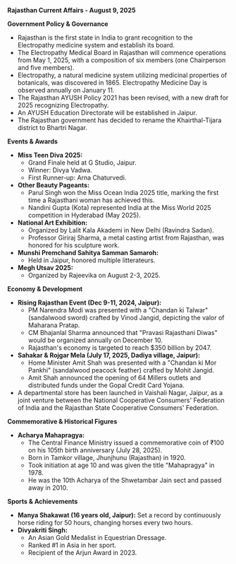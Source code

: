 **Rajasthan Current Affairs - August 9, 2025**

**Government Policy & Governance**
*   Rajasthan is the first state in India to grant recognition to the Electropathy medicine system and establish its board.
*   The Electropathy Medical Board in Rajasthan will commence operations from May 1, 2025, with a composition of six members (one Chairperson and five members).
*   Electropathy, a natural medicine system utilizing medicinal properties of botanicals, was discovered in 1865. Electropathy Medicine Day is observed annually on January 11.
*   The Rajasthan AYUSH Policy 2021 has been revised, with a new draft for 2025 recognizing Electropathy.
*   An AYUSH Education Directorate will be established in Jaipur.
*   The Rajasthan government has decided to rename the Khairthal-Tijara district to Bhartri Nagar.

**Events & Awards**
*   **Miss Teen Diva 2025:**
    *   Grand Finale held at G Studio, Jaipur.
    *   Winner: Divya Vadwa.
    *   First Runner-up: Arna Chaturvedi.
*   **Other Beauty Pageants:**
    *   Parul Singh won the Miss Ocean India 2025 title, marking the first time a Rajasthani woman has achieved this.
    *   Nandini Gupta (Kota) represented India at the Miss World 2025 competition in Hyderabad (May 2025).
*   **National Art Exhibition:**
    *   Organized by Lalit Kala Akademi in New Delhi (Ravindra Sadan).
    *   Professor Giriraj Sharma, a metal casting artist from Rajasthan, was honored for his sculpture work.
*   **Munshi Premchand Sahitya Samman Samaroh:**
    *   Held in Jaipur, honored multiple litterateurs.
*   **Megh Utsav 2025:**
    *   Organized by Rajeevika on August 2-3, 2025.

**Economy & Development**
*   **Rising Rajasthan Event (Dec 9-11, 2024, Jaipur):**
    *   PM Narendra Modi was presented with a "Chandan ki Talwar" (sandalwood sword) crafted by Vinod Jangid, depicting the valor of Maharana Pratap.
    *   CM Bhajanlal Sharma announced that "Pravasi Rajasthani Diwas" would be organized annually on December 10.
    *   Rajasthan's economy is targeted to reach $350 billion by 2047.
*   **Sahakar & Rojgar Mela (July 17, 2025, Dadiya village, Jaipur):**
    *   Home Minister Amit Shah was presented with a "Chandan ki Mor Pankhi" (sandalwood peacock feather) crafted by Mohit Jangid.
    *   Amit Shah announced the opening of 64 Millers outlets and distributed funds under the Gopal Credit Card Yojana.
*   A departmental store has been launched in Vaishali Nagar, Jaipur, as a joint venture between the National Cooperative Consumers' Federation of India and the Rajasthan State Cooperative Consumers' Federation.

**Commemorative & Historical Figures**
*   **Acharya Mahapragya:**
    *   The Central Finance Ministry issued a commemorative coin of ₹100 on his 105th birth anniversary (July 28, 2025).
    *   Born in Tamkor village, Jhunjhunu (Rajasthan) in 1920.
    *   Took initiation at age 10 and was given the title "Mahapragya" in 1978.
    *   He was the 10th Acharya of the Shwetambar Jain sect and passed away in 2010.

**Sports & Achievements**
*   **Manya Shakawat (16 years old, Jaipur):** Set a record by continuously horse riding for 50 hours, changing horses every two hours.
*   **Divyakriti Singh:**
    *   An Asian Gold Medalist in Equestrian Dressage.
    *   Ranked #1 in Asia in her sport.
    *   Recipient of the Arjun Award in 2023.